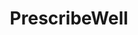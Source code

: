 ---
title: "PrescribeWell"
image: "img/solutions/fluent/PrescribeWell.jpg"
type: "medigy-clients"
weight: 5
---